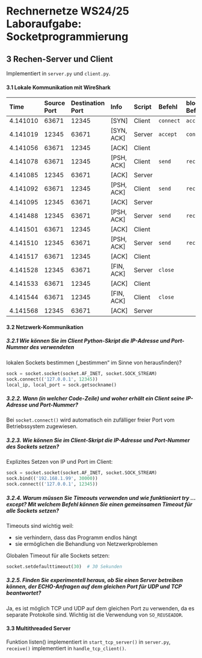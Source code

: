 # Rechnernetze WS24/25 Laboraufgabe: Socketprogrammierung

## 3 Rechen-Server und Client
Implementiert in `server.py` und `client.py`.

#### 3.1 Lokale Kommunikation mit WireShark
|Time     |Source Port|Destination Port|Info      |Script|Befehl   |blockierender Befehl|
|:--------|:------|:-------|:---------|:-----|:--------|:-------------------|
|4.141010 |63671  |12345   |[SYN]     |Client|`connect`|`accept`            |
|4.141019 |12345  |63671   |[SYN, ACK]|Server|`accept` |`connect`           |
|4.141056 |63671  |12345   |[ACK]     |Client|         |                    |
|4.141078 |63671  |12345   |[PSH, ACK]|Client|`send`   |`recv`              |
|4.141085 |12345  |63671   |[ACK]     |Server|         |                    |
|4.141092 |63671  |12345   |[PSH, ACK]|Client|`send`   |`recv`              |
|4.141095 |12345  |63671   |[ACK]     |Server|         |                    |
|4.141488 |12345  |63671   |[PSH, ACK]|Server|`send`   |`recv`              |
|4.141501 |63671  |12345   |[ACK]     |Client|         |                    |
|4.141510 |12345  |63671   |[PSH, ACK]|Server|`send`   |`recv`              |
|4.141517 |63671  |12345   |[ACK]     |Client|         |                    |
|4.141528 |12345  |63671   |[FIN, ACK]|Server|`close`  |                    |
|4.141533 |63671  |12345   |[ACK]     |Client|         |                    |
|4.141544 |63671  |12345   |[FIN, ACK]|Client|`close`  |                    |
|4.141568 |12345  |63671   |[ACK]     |Server|         |                    |

#### 3.2 Netzwerk-Kommunikation

##### 3.2.1 Wie können Sie im Client Python-Skript die IP-Adresse und Port-Nummer des verwendeten 
lokalen Sockets bestimmen („bestimmen“ im Sinne von herausfinden)?

```python
sock = socket.socket(socket.AF_INET, socket.SOCK_STREAM)
sock.connect(('127.0.0.1', 12345))
local_ip, local_port = sock.getsockname()
```

##### 3.2.2. Wann (in welcher Code-Zeile) und woher erhält ein Client seine IP-Adresse und Port-Nummer?

Bei `socket.connect()` wird automatisch ein zufälliger freier Port vom Betriebssystem zugewiesen.

##### 3.2.3. Wie können Sie im Client-Skript die IP-Adresse und Port-Nummer des Sockets setzen?

Explizites Setzen von IP und Port im Client:

```python
sock = socket.socket(socket.AF_INET, socket.SOCK_STREAM)
sock.bind(('192.168.1.99', 30000))
sock.connect(('127.0.0.1', 12345))
```

##### 3.2.4. Warum müssen Sie Timeouts verwenden und wie funktioniert try ... except? Mit welchem Befehl können Sie einen gemeinsamen Timeout für alle Sockets setzen?

Timeouts sind wichtig weil:
- sie verhindern, dass das Programm endlos hängt
- sie ermöglichen die Behandlung von Netzwerkproblemen

Globalen Timeout für alle Sockets setzen:
```python
socket.setdefaulttimeout(30)  # 30 Sekunden
```

##### 3.2.5. Finden Sie experimentell heraus, ob Sie einen Server betreiben können, der ECHO-Anfragen auf dem gleichen Port für UDP und TCP beantwortet?

Ja, es ist möglich TCP und UDP auf dem gleichen Port zu verwenden, da es separate Protokolle sind. 
Wichtig ist die Verwendung von `SO_REUSEADDR`.

#### 3.3 Multithreaded Server

Funktion listen() implementiert in `start_tcp_server()` in `server.py`, `receive()` implementiert in `handle_tcp_client()`.

